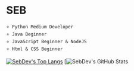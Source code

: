 # SEB
```
⭐ Python Medium Developer
⭐ Java Beginner 
⭐ JavaScript Beginner & NodeJS
⭐ Html & CSS Beginner
```
[![SebDev's Top Langs](https://github-readme-stats.vercel.app/api/top-langs/?username=iSebDev)](https://github.com/iSebDev/iSebDev/blob/main/README.md)
[![SebDev's GitHub Stats](https://github-readme-stats.vercel.app/api?username=isebdev&show_icons=true&theme=dark#gh-dark-mode-only)
